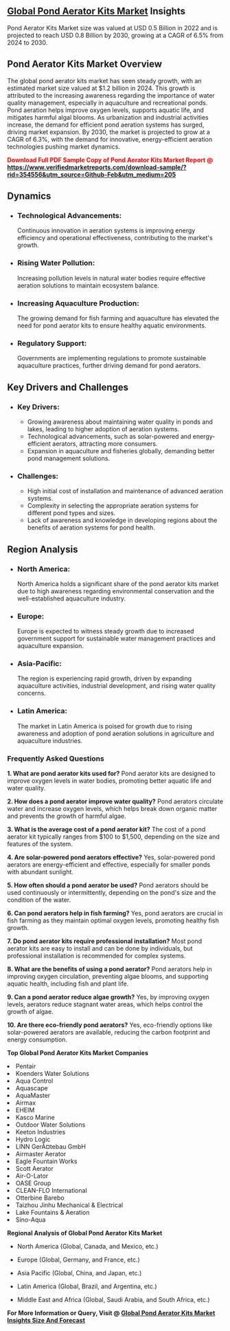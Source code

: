 <h2><a href="https://www.verifiedmarketreports.com/download-sample/?rid=354556&amp;utm_source=Github&amp;utm_medium=205" target="_blank">Global Pond Aerator Kits Market</a> Insights</h2><p>Pond Aerator Kits Market size was valued at USD 0.5 Billion in 2022 and is projected to reach USD 0.8 Billion by 2030, growing at a CAGR of 6.5% from 2024 to 2030.</p><p> <h2>Pond Aerator Kits Market Overview</h2> <p>The global pond aerator kits market has seen steady growth, with an estimated market size valued at $1.2 billion in 2024. This growth is attributed to the increasing awareness regarding the importance of water quality management, especially in aquaculture and recreational ponds. Pond aeration helps improve oxygen levels, supports aquatic life, and mitigates harmful algal blooms. As urbanization and industrial activities increase, the demand for efficient pond aeration systems has surged, driving market expansion. By 2030, the market is projected to grow at a CAGR of 6.3%, with the demand for innovative, energy-efficient aeration technologies pushing market dynamics.</p> <p><strong><p><span class=""><span style="color: #ff0000;"><strong>Download Full PDF Sample Copy of Pond Aerator Kits Market Report</strong> @ </span><a href="https://www.verifiedmarketreports.com/download-sample/?rid=354556&amp;utm_source=Github-Feb&amp;utm_medium=205" target="_blank">https://www.verifiedmarketreports.com/download-sample/?rid=354556&amp;utm_source=Github-Feb&amp;utm_medium=205</a></span></p></strong></p> <h2>Dynamics</h2> <ul> <li><h3>Technological Advancements:</h3> Continuous innovation in aeration systems is improving energy efficiency and operational effectiveness, contributing to the market's growth.</li> <li><h3>Rising Water Pollution:</h3> Increasing pollution levels in natural water bodies require effective aeration solutions to maintain ecosystem balance.</li> <li><h3>Increasing Aquaculture Production:</h3> The growing demand for fish farming and aquaculture has elevated the need for pond aerator kits to ensure healthy aquatic environments.</li> <li><h3>Regulatory Support:</h3> Governments are implementing regulations to promote sustainable aquaculture practices, further driving demand for pond aerators.</li> </ul> <h2>Key Drivers and Challenges</h2> <ul> <li><h3>Key Drivers:</h3> <ul> <li>Growing awareness about maintaining water quality in ponds and lakes, leading to higher adoption of aeration systems.</li> <li>Technological advancements, such as solar-powered and energy-efficient aerators, attracting more consumers.</li> <li>Expansion in aquaculture and fisheries globally, demanding better pond management solutions.</li> </ul> </li> <li><h3>Challenges:</h3> <ul> <li>High initial cost of installation and maintenance of advanced aeration systems.</li> <li>Complexity in selecting the appropriate aeration systems for different pond types and sizes.</li> <li>Lack of awareness and knowledge in developing regions about the benefits of aeration systems for pond health.</li> </ul> </li> </ul> <h2>Region Analysis</h2> <ul> <li><h3>North America:</h3> North America holds a significant share of the pond aerator kits market due to high awareness regarding environmental conservation and the well-established aquaculture industry.</li> <li><h3>Europe:</h3> Europe is expected to witness steady growth due to increased government support for sustainable water management practices and aquaculture expansion.</li> <li><h3>Asia-Pacific:</h3> The region is experiencing rapid growth, driven by expanding aquaculture activities, industrial development, and rising water quality concerns.</li> <li><h3>Latin America:</h3> The market in Latin America is poised for growth due to rising awareness and adoption of pond aeration solutions in agriculture and aquaculture industries.</li> </ul> <h3>Frequently Asked Questions</h3> <p><strong>1. What are pond aerator kits used for?</strong> Pond aerator kits are designed to improve oxygen levels in water bodies, promoting better aquatic life and water quality.</p> <p><strong>2. How does a pond aerator improve water quality?</strong> Pond aerators circulate water and increase oxygen levels, which helps break down organic matter and prevents the growth of harmful algae.</p> <p><strong>3. What is the average cost of a pond aerator kit?</strong> The cost of a pond aerator kit typically ranges from $100 to $1,500, depending on the size and features of the system.</p> <p><strong>4. Are solar-powered pond aerators effective?</strong> Yes, solar-powered pond aerators are energy-efficient and effective, especially for smaller ponds with abundant sunlight.</p> <p><strong>5. How often should a pond aerator be used?</strong> Pond aerators should be used continuously or intermittently, depending on the pond's size and the condition of the water.</p> <p><strong>6. Can pond aerators help in fish farming?</strong> Yes, pond aerators are crucial in fish farming as they maintain optimal oxygen levels, promoting healthy fish growth.</p> <p><strong>7. Do pond aerator kits require professional installation?</strong> Most pond aerator kits are easy to install and can be done by individuals, but professional installation is recommended for complex systems.</p> <p><strong>8. What are the benefits of using a pond aerator?</strong> Pond aerators help in improving oxygen circulation, preventing algae blooms, and supporting aquatic health, including fish and plant life.</p> <p><strong>9. Can a pond aerator reduce algae growth?</strong> Yes, by improving oxygen levels, aerators reduce stagnant water areas, which helps control the growth of algae.</p> <p><strong>10. Are there eco-friendly pond aerators?</strong> Yes, eco-friendly options like solar-powered aerators are available, reducing the carbon footprint and energy consumption.</p> </p><p><strong>Top Global Pond Aerator Kits Market Companies</strong></p><div data-test-id=""><p><li>Pentair</li><li> Koenders Water Solutions</li><li> Aqua Control</li><li> Aquascape</li><li> AquaMaster</li><li> Airmax</li><li> EHEIM</li><li> Kasco Marine</li><li> Outdoor Water Solutions</li><li> Keeton Industries</li><li> Hydro Logic</li><li> LINN GerÃ¤tebau GmbH</li><li> Airmaster Aerator</li><li> Eagle Fountain Works</li><li> Scott Aerator</li><li> Air-O-Lator</li><li> OASE Group</li><li> CLEAN-FLO International</li><li> Otterbine Barebo</li><li> Taizhou Jinhu Mechanical & Electrical</li><li> Lake Fountains & Aeration</li><li> Sino-Aqua</li></p><div><strong>Regional Analysis of&nbsp;Global Pond Aerator Kits Market</strong></div><ul><li dir="ltr"><p dir="ltr">North America&nbsp;(Global, Canada, and Mexico, etc.)</p></li><li dir="ltr"><p dir="ltr">Europe (Global, Germany, and France, etc.)</p></li><li dir="ltr"><p dir="ltr">Asia Pacific&nbsp;(Global, China, and Japan, etc.)</p></li><li dir="ltr"><p dir="ltr">Latin America&nbsp;(Global, Brazil, and Argentina, etc.)</p></li><li dir="ltr">Middle East and Africa&nbsp;(Global, Saudi Arabia, and South Africa, etc.)</li></ul><p><strong>For More Information or Query, Visit @&nbsp;</strong><strong><a href="https://www.verifiedmarketreports.com/product/pond-aerator-kits-market/?utm_source=Github&amp;utm_medium=205" target="_blank">Global Pond Aerator Kits Market Insights Size And Forecast</a></strong></p></div>
